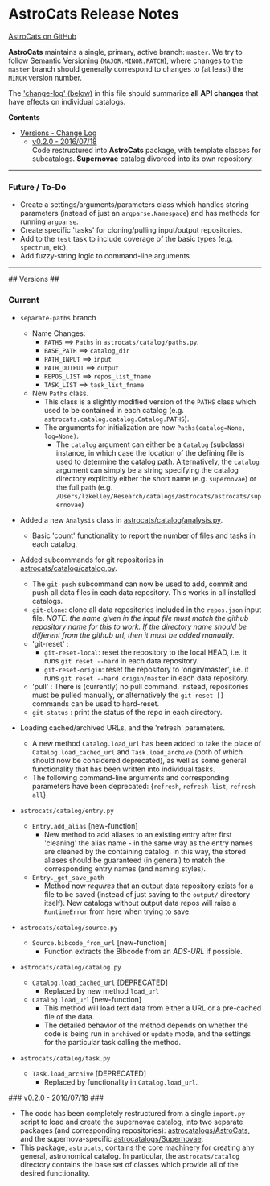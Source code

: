 # AstroCats Release Notes #

[AstroCats on GitHub](https://github.com/astrocatalogs/astrocats)

**AstroCats** maintains a single, primary, active branch: `master`.  We try to follow [Semantic Versioning](http://semver.org/) (`MAJOR.MINOR.PATCH`), where changes to the `master` branch should generally correspond to changes to (at least) the `MINOR` version number.

The ['change-log' (below)](#changelog) in this file should summarize **all API changes** that have effects on individual catalogs.

**Contents**
* [Versions - Change Log](#changelog)
    * [v0.2.0 - 2016/07/18](#v0.2.0)  
      Code restructured into **AstroCats** package, with template classes for subcatalogs.  **Supernovae** catalog divorced into its own repository.

---

### Future / To-Do ###

* Create a settings/arguments/parameters class which handles storing parameters (instead of just an `argparse.Namespace`) and has methods for running `argparse`. 
* Create specific 'tasks' for cloning/pulling input/output repositories.
* Add to the `test` task to include coverage of the basic types (e.g. `spectrum`, etc).
* Add fuzzy-string logic to command-line arguments

---

<a name='changelog'>
## Versions ##


### Current ###
- `separate-paths` branch
    - Name Changes:
        - `PATHS` ==> `Paths` in `astrocats/catalog/paths.py`.
        - `BASE_PATH` ==> `catalog_dir`
        - `PATH_INPUT` ==> `input`
        - `PATH_OUTPUT` ==> `output`
        - `REPOS_LIST` ==> `repos_list_fname`
        - `TASK_LIST` ==> `task_list_fname`
    - New `Paths` class.
        - This class is a slightly modified version of the `PATHS` class which used to be contained in each catalog (e.g. `astrocats.catalog.catalog.Catalog.PATHS`).
        - The arguments for initialization are now `Paths(catalog=None, log=None)`.
            - The `catalog` argument can either be a `Catalog` (subclass) instance, in which case the location of the defining file is used to determine the catalog path.  Alternatively, the `catalog` argument can simply be a string specifying the catalog directory explicitly either the short name (e.g. `supernovae`) or the full path (e.g. `/Users/lzkelley/Research/catalogs/astrocats/astrocats/supernovae`)


- Added a new `Analysis` class in [astrocats/catalog/analysis.py](https://github.com/astrocatalogs/astrocats/blob/master/astrocats/catalog/analysis.py).
    - Basic 'count' functionality to report the number of files and tasks in each catalog.
- Added subcommands for git repositories in [astrocats/catalog/catalog.py](https://github.com/astrocatalogs/astrocats/blob/master/astrocats/catalog/catalog.py).
    - The `git-push` subcommand can now be used to add, commit and push all data files in each data repository.  This works in all installed catalogs.
    - `git-clone`: clone all data repositories included in the `repos.json` input file.  *NOTE: the name given in the input file must match the github repository name for this to work.  If the directory name should be different from the github url, then it must be added manually.*
    - 'git-reset' :
        - `git-reset-local`: reset the repository to the local HEAD, i.e. it runs `git reset --hard` in each data repository.
        - `git-reset-origin`: reset the repository to 'origin/master', i.e. it runs `git reset --hard origin/master` in each data repository.
    - 'pull' : There is (currently) no pull command.  Instead, repositories must be pulled manually, or alternatively the `git-reset-[]` commands can be used to hard-reset.
    - `git-status` : print the status of the repo in each directory.
- Loading cached/archived URLs, and the 'refresh' parameters.
    - A new method `Catalog.load_url` has been added to take the place of `Catalog.load_cached_url` and `Task.load_archive` (both of which should now be considered deprecated), as well as some general functionality that has been written into individual tasks.
    - The following command-line arguments and corresponding parameters have been deprecated: {`refresh`, `refresh-list`, `refresh-all`}
- `astrocats/catalog/entry.py`
    - `Entry.add_alias` [new-function]
        - New method to add aliases to an existing entry after first 'cleaning' the alias name - in the same way as the entry names are cleaned by the containing catalog.  In this way, the stored aliases should be guaranteed (in general) to match the corresponding entry names (and naming styles).
    - `Entry._get_save_path`
        - Method now *requires* that an output data repository exists for a file to be saved (instead of just saving to the `output/` directory itself).  New catalogs without output data repos will raise a `RuntimeError` from here when trying to save.
- `astrocats/catalog/source.py`
    - `Source.bibcode_from_url` [new-function]
        - Function extracts the Bibcode from an *ADS-URL* if possible.
- `astrocats/catalog/catalog.py`
    - `Catalog.load_cached_url` [DEPRECATED]
        - Replaced by new method `load_url`
    - `Catalog.load_url` [new-function]
        - This method will load text data from either a URL or a pre-cached file of the data.
        - The detailed behavior of the method depends on whether the code is being run in `archived` or `update` mode, and the settings for the particular task calling the method.
- `astrocats/catalog/task.py`
    - `Task.load_archive` [DEPRECATED]
        - Replaced by functionality in `Catalog.load_url`.


<a name='v0.2.0'>
### v0.2.0 - 2016/07/18 ###

- The code has been completely restructured from a single `import.py` script to load and create the supernovae catalog, into two separate packages (and corresponding repositories): [astrocatalogs/AstroCats](https://github.com/astrocatalogs/astrocats), and the supernova-specific [astrocatalogs/Supernovae](https://github.com/astrocatalogs/supernovae).
- This package, `astrocats`, contains the core machinery for creating any general, astronomical catalog.  In particular, the `astrocats/catalog` directory contains the base set of classes which provide all of the desired functionality.
